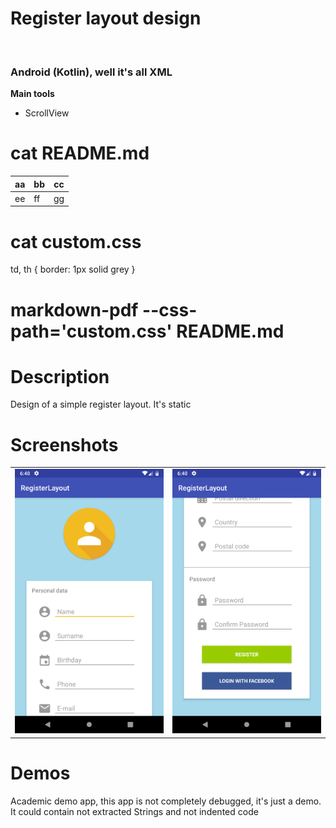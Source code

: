 
<h1>Register layout design</h1><br>
<h3>Android (Kotlin), well it's all XML</h3>
<b>Main tools</b>
<ul>
<li>ScrollView</li>
</ul>

# cat README.md
aa|bb|cc
--|--|--
ee|ff|gg
# cat custom.css
td, th {
    border: 1px solid grey
}
# markdown-pdf --css-path='custom.css' README.md

<h1>Description</h1>
<p>Design of a simple register layout. It's static</p>

<h1>Screenshots</h1>

<table style='border:0 !important; border-collapse: collapse'>
    <tr style='border:0 !important'>
        <td style='border:0 !important'><img src='device-2019-02-05-124030.png'/></td>
        <td style='border:0 !important'><img src='device-2019-02-05-124056.png'/></td>
    </tr>
</table>


<h1>Demos</h1>
<p>Academic demo app, this app is not completely debugged, it's just a demo. It could contain not extracted Strings and not indented code</p>


